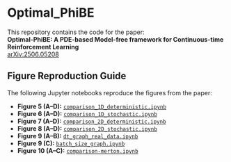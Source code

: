 # Optimal_PhiBE

This repository contains the code for the paper:  
**Optimal-PhiBE: A PDE-based Model-free framework for Continuous-time Reinforcement Learning**  
[arXiv:2506.05208](https://arxiv.org/abs/2506.05208)

## Figure Reproduction Guide

The following Jupyter notebooks reproduce the figures from the paper:

- **Figure 5 (A–D):** [`comparison_1D_deterministic.ipynb`](comparison_1D_deterministic.ipynb)
- **Figure 6 (A–D):** [`comparison_1D_stochastic.ipynb`](comparison_1D_stochastic.ipynb)
- **Figure 7 (A–D):** [`comparison_2D_deterministic.ipynb`](comparison_2D_deterministic.ipynb)
- **Figure 8 (A–D):** [`comparison_2D_stochastic.ipynb`](comparison_2D_stochastic.ipynb)
- **Figure 9 (A–B):** [`dt_graph_real_data.ipynb`](dt_graph_real_data.ipynb)
- **Figure 9 (C):** [`batch_size_graph.ipynb`](batch_size_graph.ipynb)
- **Figure 10 (A–C):** [`comparison-merton.ipynb`](comparison-merton.ipynb)

